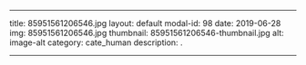 
---
title: 85951561206546.jpg
layout: default
modal-id: 98
date: 2019-06-28
img: 85951561206546.jpg
thumbnail: 85951561206546-thumbnail.jpg
alt: image-alt
category: cate_human
description: .

---
